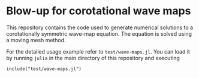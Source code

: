 Blow-up for corotational wave maps
===

This repository contains the code used to generate numerical solutions
to a corotationally symmetric wave-map equation.  The equation is
solved using a moving mesh method.

For the detailed usage example refer to `test/wave-maps.jl`.  You can
load it by running `julia` in the main directory of this repository
and executing

```
include("test/wave-maps.jl")
```
